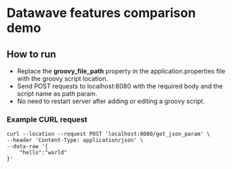 # Datawave features comparison demo

## How to run

* Replace the **groovy_file_path** property in the application.properties file with the groovy script location.
* Send POST requests to localhost:8080 with the required body and the script name as path param.
* No need to restart server after adding or editing a groovy script.
### Example CURL request

``` curl
curl --location --request POST 'localhost:8080/get_json_param' \
--header 'Content-Type: application/json' \
--data-raw '{
	"hello":"world"
}'
``` 